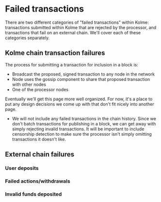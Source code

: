 # Failed transactions

There are two different categories of "failed transactions" within Kolme: transactions submitted within Kolme that are rejected by the processor, and transactions that fail on an external chain. We'll cover each of these categories separately.

<!-- toc -->

## Kolme chain transaction failures

The process for submitting a transaction for inclusion in a block is:

* Broadcast the proposed, signed transaction to any node in the network
* Node uses the gossip component to share that proposed transaction with other nodes
* One of the processor nodes

Eventually we'll get this page more well organized. For now, it's a place to put any design decisions we come up with that don't fit nicely into another page.

* We will not include any failed transactions in the chain history. Since we don't batch transactions for publishing in a block, we can get away with simply rejecting invalid transactions. It will be important to include censorship detection to make sure the processor isn't simply omitting transactions it doesn't like.

## External chain failures

### User deposits

### Failed actions/withdrawals

### Invalid funds deposited
